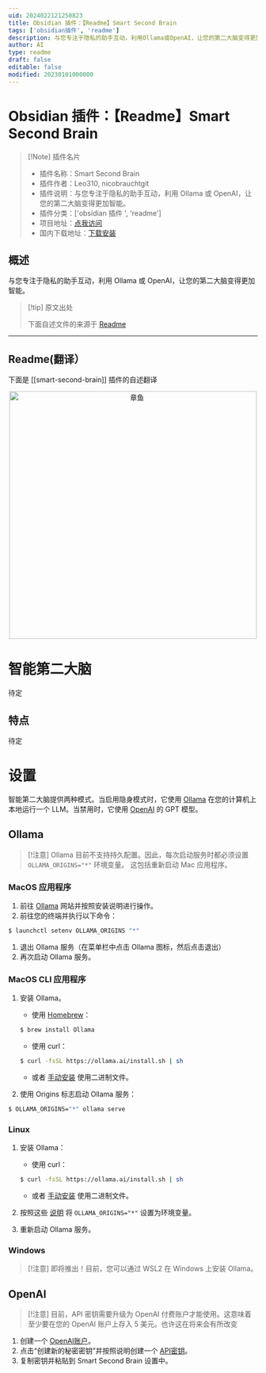 ```yaml
---
uid: 2024022121250823
title: Obsidian 插件：【Readme】Smart Second Brain
tags: ['obsidian插件', 'readme']
description: 与您专注于隐私的助手互动，利用Ollama或OpenAI，让您的第二大脑变得更加智能。
author: AI
type: readme
draft: false
editable: false
modified: 20230101000000
---
```


# Obsidian 插件：【Readme】Smart Second Brain

> [!Note] 插件名片
> - 插件名称：Smart Second Brain
> - 插件作者：Leo310, nicobrauchtgit
> - 插件说明：与您专注于隐私的助手互动，利用 Ollama 或 OpenAI，让您的第二大脑变得更加智能。
> - 插件分类：['obsidian 插件 ', 'readme']
> - 项目地址：[点我访问](https://github.com/nicobrauchtgit/obsidian-Smart2Brain)
> - 国内下载地址：[下载安装](https://pkmer.cn/products/plugin/pluginMarket/?smart-second-brain)

## 概述

与您专注于隐私的助手互动，利用 Ollama 或 OpenAI，让您的第二大脑变得更加智能。

> [!tip] 原文出处
>
>下面自述文件的来源于 [Readme](https://ghproxy.net/https://raw.githubusercontent.com/nicobrauchtgit/obsidian-Smart2Brain/main/README.md)

---

## Readme(翻译）

下面是 [[smart-second-brain]] 插件的自述翻译

<div align="center">

<img alt="章鱼" src="https://github.com/nicobrauchtgit/obsidian-Smart2Brain/assets/48623649/03cadd13-b3e5-4eae-bbec-13eff9a78f22" height="500px">

</div>

# 智能第二大脑

待定

## 特点

待定

# 设置

智能第二大脑提供两种模式。当启用隐身模式时，它使用 [Ollama](https://github.com/ollama/ollama) 在您的计算机上本地运行一个 LLM。当禁用时，它使用 [OpenAI](https://openai.com/) 的 GPT 模型。

## Ollama

> [!注意]
> Ollama 目前不支持持久配置。因此，每次启动服务时都必须设置 `OLLAMA_ORIGINS="*"` 环境变量。
> 这包括重新启动 Mac 应用程序。

### MacOS 应用程序

1. 前往 [Ollama](https://ollama.ai/download/) 网站并按照安装说明进行操作。
2. 前往您的终端并执行以下命令：

```zsh
$ launchctl setenv OLLAMA_ORIGINS "*"
```

1. 退出 Ollama 服务（在菜单栏中点击 Ollama 图标，然后点击退出）
2. 再次启动 Ollama 服务。

### MacOS CLI 应用程序

1. 安装 Ollama。
    - 使用 [Homebrew](https://brew.sh/)：

    ```zsh
    $ brew install Ollama
    ```

    - 使用 curl：

    ```zsh
    $ curl -fsSL https://ollama.ai/install.sh | sh
    ```

    - 或者 [手动安装](https://github.com/ollama/ollama/blob/main/docs/linux.md) 使用二进制文件。

2. 使用 Origins 标志启动 Ollama 服务：

```zsh
$ OLLAMA_ORIGINS="*" ollama serve
```

### Linux

1. 安装 Ollama：

    - 使用 curl：

    ```zsh
    $ curl -fsSL https://ollama.ai/install.sh | sh
    ```

   - 或者 [手动安装](https://github.com/ollama/ollama/blob/main/docs/linux.md) 使用二进制文件。

2. 按照这些 [说明](https://github.com/ollama/ollama/blob/main/docs/faq.md#setting-environment-variables-on-linux) 将 `OLLAMA_ORIGINS="*"` 设置为环境变量。
3. 重新启动 Ollama 服务。

### Windows

> [!注意]
> 即将推出！目前，您可以通过 WSL2 在 Windows 上安装 Ollama。

## OpenAI

> [!注意]
> 目前，API 密钥需要升级为 OpenAI 付费账户才能使用。这意味着至少要在您的 OpenAI 账户上存入 5 美元。也许这在将来会有所改变

1. 创建一个 [OpenAI账户](https://platform.openai.com/login/)。
2. 点击“创建新的秘密密钥”并按照说明创建一个 [API密钥](https://platform.openai.com/api-keys)。
3. 复制密钥并粘贴到 Smart Second Brain 设置中。



